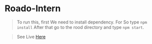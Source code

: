 # Roado-Intern

> To run this, first We need to install dependency. For So type `npm install`
After that go to the rood directory and type `npm start`.

>See Live [Here](https://lapalb.github.io/todo/)
